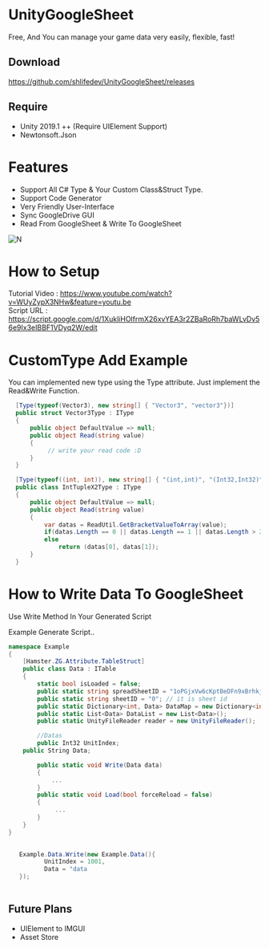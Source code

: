 
 
 # UnityGoogleSheet
 Free, And You can manage your game data very easily, flexible, fast!
 
 ## Download
  https://github.com/shlifedev/UnityGoogleSheet/releases
 
 ## Require
  - Unity 2019.1 ++ (Require UIElement Support)
  - Newtonsoft.Json
  
 # Features
 - Support All C# Type & Your Custom Class&Struct Type.
 - Support Code Generator
 - Very Friendly User-Interface
 - Sync GoogleDrive GUI
 - Read From GoogleSheet & Write To GoogleSheet
 
 ![N](https://github.com/shlifedev/UnityGoogleSheet/blob/main/app.gif?raw=true)
 # How to Setup
 Tutorial Video : https://www.youtube.com/watch?v=WUyZypX3NHw&feature=youtu.be  
 Script URL : https://script.google.com/d/1XukliHOlfrmX26xvYEA3r2ZBaRoRh7baWLvDv56e9Ix3eIBBF1VDyq2W/edit

 # CustomType Add Example
 You can implemented new type using the Type attribute. Just implement the Read&Write Function.
  
 
  ```csharp
    [Type(typeof(Vector3), new string[] { "Vector3", "vector3"})]
    public struct Vector3Type : IType
    {
        public object DefaultValue => null;
        public object Read(string value)
        {
             // write your read code :D
        }
    }
 ```
 
 
  ```csharp
    [Type(typeof((int, int)), new string[] { "(int,int)", "(Int32,Int32)" })]
    public class IntTupleX2Type : IType
    {
        public object DefaultValue => null;
        public object Read(string value)
        {
            var datas = ReadUtil.GetBracketValueToArray(value);
            if(datas.Length == 0 || datas.Length == 1 || datas.Length > 2) return DefaultValue;
            else 
                return (datas[0], datas[1]); 
        }
    }
 ```

# How to Write Data To GoogleSheet
 Use Write Method In Your Generated Script 
 
 
Example Generate Script..
```cs
namespace Example
{
    [Hamster.ZG.Attribute.TableStruct]
    public class Data : ITable
    { 
        static bool isLoaded = false;
        public static string spreadSheetID = "1oPGjxVw6cKptBeDFn9xBrhkjqoInxaSr_Y7FUyZG3bQ"; // it is file id
        public static string sheetID = "0"; // it is sheet id
        public static Dictionary<int, Data> DataMap = new Dictionary<int, Data>(); 
        public static List<Data> DataList = new List<Data>();  
        public static UnityFileReader reader = new UnityFileReader();

        //Datas
      	public Int32 UnitIndex;
	public String Data;

        public static void Write(Data data)
        { 
            ...
        }  
        public static void Load(bool forceReload = false)
        {
             ...
        } 
    }
}
        
```
```cs
   Example.Data.Write(new Example.Data(){
          UnitIndex = 1001,
          Data = "data
   });
   
```
 
## Future Plans
 - UIElement to IMGUI
 - Asset Store
